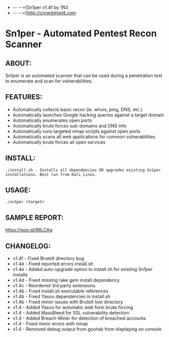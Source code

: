 + -- --=[Sn1per v1.4f by 1N3
+ -- --=[http://crowdshield.com
 
# Sn1per - Automated Pentest Recon Scanner

## ABOUT:
Sn1per is an automated scanner that can be used during a penetration test to enumerate and scan for vulnerabilities. 

## FEATURES:
* Automatically collects basic recon (ie. whois, ping, DNS, etc.)
* Automatically launches Google hacking queries against a target domain
* Automatically enumerates open ports
* Automatically brute forces sub-domains and DNS info
* Automatically runs targeted nmap scripts against open ports
* Automatically scans all web applications for common vulnerabilities
* Automatically brute forces all open services

## INSTALL:
```
./install.sh - Installs all dependencies OR upgrades existing Sn1per installations. Best run from Kali Linux. 
```

## USAGE:
```
./sn1per <target>
```

## SAMPLE REPORT:
https://goo.gl/96LCAg

## CHANGELOG:
* v1.4f - Fixed BruteX directory bug
* v1.4e - Fixed reported errors install.sh
* v1.4e - Added auto-upgrade option to install.sh for existing Sn1per installs
* v1.4d - Fixed missing rake gem install dependency
* v1.4c - Reordered 3rd party extensions
* v1.4b - Fixed install.sh executable references
* v1.4b - Fixed Yasou dependencies in install.sh
* v1.4b - Fixed minor issues with BruteX loot directory
* v1.4 - Added Yasou for automatic web form brute forcing
* v1.4 - Added MassBleed for SSL vulnerability detection
* v1.4 - Added Breach-Miner for detection of breached accounts
* v1.4 - Fixed minor errors with nmap
* v1.4 - Removed debug output from goohak from displaying on console

